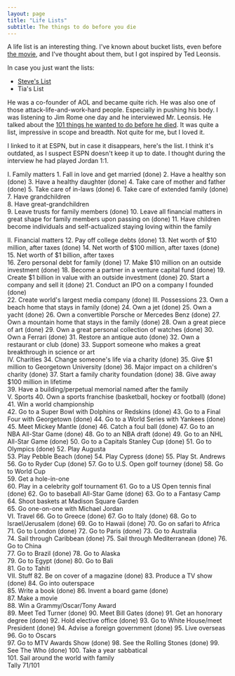 ```yaml
---
layout: page
title: "Life Lists"
subtitle: The things to do before you die
---
```


A life list is an interesting thing. I've known about bucket lists, even before [the movie](https://www.imdb.com/title/tt0825232/), and I've thought about them, but I got inspired by Ted Leonsis. 

In case you just want the lists:

- [Steve's List](/lifelistSteve)
- Tia's List

He was a co-founder of AOL and became quite rich. He was also one of those attack-life-and-work-hard people. Especially in pushing his body. I was listening to Jim Rome one day and he interviewed Mr. Leonsis. He talked about the [101 things he wanted to do before he died](http://www.espn.com/page2/wash/s/020312leonsis.html). It was quite a list, impressive in scope and breadth. Not quite for me, but I loved it.

I linked to it at ESPN, but in case it disappears, here's the list. I think it's outdated, as I suspect ESPN doesn't keep it up to date. I thought during the interview he had played Jordan 1:1.

I. Family matters
    1. Fall in love and get married (done)
    2. Have a healthy son (done)
    3. Have a healthy daughter (done)
    4. Take care of mother and father (done)
    5. Take care of in-laws (done)
    6. Take care of extended family (done)
    7. Have grandchildren 	
    8. Have great-grandchildren 	 
    9. Leave trusts for family members 	(done)
    10. Leave all financial matters in great shape for family members upon passing on (done)
    11. Have children become individuals and self-actualized staying loving within the family 	 

II. Financial matters
12. 	Pay off college debts (done)
13. 	Net worth of $10 million, after taxes 	(done)
14. 	Net worth of $100 million, after taxes 	(done)
15. 	Net worth of $1 billion, after taxes 	 
16. 	Zero personal debt for family 	(done)
17. 	Make $10 million on an outside investment 	(done)
18. 	Become a partner in a venture capital fund 	(done)
19. 	Create $1 billion in value with an outside investment 	(done)
20. 	Start a company and sell it 	(done)
21. 	Conduct an IPO on a company I founded (done)	
22. 	Create world's largest media company 	(done)
III. Possessions
23. 	Own a beach home that stays in family 	(done)
24. 	Own a jet 	(done)
25. 	Own a yacht 	(done)
26. 	Own a convertible Porsche or Mercedes Benz 	(done)
27. 	Own a mountain home that stays in the family 	 (done)
28. 	Own a great piece of art 	(done)
29. 	Own a great personal collection of watches 	(done)
30. 	Own a Ferrari 	(done)
31. 	Restore an antique auto 	(done)
32. 	Own a restaurant or club 	(done)
33. 	Support someone who makes a great breakthrough in science or art 	 
IV. Charities
34. 	Change someone's life via a charity 	(done)
35. 	Give $1 million to Georgetown University 	(done)
36. 	Major impact on a children's charity 	(done)
37. 	Start a family charity foundation 	(done)
38. 	Give away $100 million in lifetime 	 
39. 	Have a building/perpetual memorial named after the family 	 
V. Sports
40. 	Own a sports franchise (basketball, hockey or football) 	(done)
41. 	Win a world championship 	 
42. 	Go to a Super Bowl with Dolphins or Redskins 	(done)
43. 	Go to a Final Four with Georgetown 	(done)
44. 	Go to a World Series with Yankees 	(done)
45. 	Meet Mickey Mantle 	(done)
46. 	Catch a foul ball 	(done)
47. 	Go to an NBA All-Star Game 	(done)
48. 	Go to an NBA draft 	(done)
49. 	Go to an NHL All-Star Game 	(done)
50. 	Go to a Capitals Stanley Cup 	(done)
51. 	Go to Olympics 	(done)
52. 	Play Augusta 	 
53. 	Play Pebble Beach 	(done)
54. 	Play Cypress 	(done)
55. 	Play St. Andrews 	 
56. 	Go to Ryder Cup 	(done)
57. 	Go to U.S. Open golf tourney 	(done)
58. 	Go to World Cup 	 
59. 	Get a hole-in-one 	 
60. 	Play in a celebrity golf tournament 
61. 	Go to a US Open tennis final 	(done)
62. 	Go to baseball All-Star Game 	(done)
63. 	Go to a Fantasy Camp 	 
64. 	Shoot baskets at Madison Square Garden 	 
65. 	Go one-on-one with Michael Jordan 	 
VI. Travel
66. 	Go to Greece 	(done)
67. 	Go to Italy 	(done)
68. 	Go to Israel/Jerusalem 	(done)
69. 	Go to Hawaii 	(done)
70. 	Go on safari to Africa 	 
71. 	Go to London 	(done)
72. 	Go to Paris 	(done)
73. 	Go to Australia 	 
74. 	Sail through Caribbean 	(done)
75. 	Sail through Mediterranean 	(done)
76. 	Go to China 	 
77. 	Go to Brazil 	(done)
78. 	Go to Alaska 	 
79. 	Go to Egypt 	(done)
80. 	Go to Bali 	 
81. 	Go to Tahiti 	 
VII. Stuff
82. 	Be on cover of a magazine 	(done)
83. 	Produce a TV show 	(done)
84. 	Go into outerspace 	 
85. 	Write a book 	(done)
86. 	Invent a board game (done)	
87. 	Make a movie 	 
88. 	Win a Grammy/Oscar/Tony Award 	 
89. 	Meet Ted Turner 	(done)
90. 	Meet Bill Gates 	(done)
91. 	Get an honorary degree 	(done)
92. 	Hold elective office 	(done)
93. 	Go to White House/meet President 	(done)
94. 	Advise a foreign government 	(done)
95. 	Live overseas 	 
96. 	Go to Oscars 	 
97. 	Go to MTV Awards Show 	(done)
98. 	See the Rolling Stones 	(done)
99. 	See The Who 	(done)
100. 	Take a year sabbatical 	 
101. 	Sail around the world with family 	 
  	Tally 	71/101 